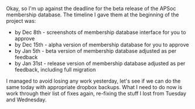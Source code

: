 Okay, so I'm up against the deadline for the beta release of the APSoc membership database.  The timeline I gave them at the beginning of the project was:

* by Dec 8th - screenshots of membership database interface for you to approve
* by Dec 15th - alpha version of membership database for you to approve
* by Jan 5th - beta version of membership database adjusted as per feedback
* by Jan 31st - release version of membership database adjusted as per feedback, including full migration 

I managed to avoid losing any work yesterday, let's see if we can do the same today with appropriate dropbox backups.  What I need to do now is work through their list of fixes again, re-fixing the stuff I lost from Tuesday and Wednesday.
